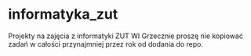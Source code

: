 # informatyka_zut
Projekty na zajęcia z informatyki ZUT WI
Grzecznie proszę nie kopiować zadań w całości przynajmniej przez rok od dodania do repo.
